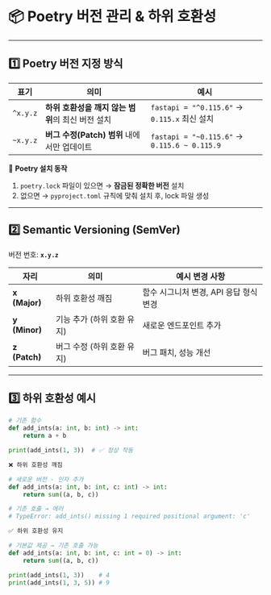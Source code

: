# 📦 Poetry 버전 관리 & 하위 호환성

---

## 1️⃣ Poetry 버전 지정 방식

| 표기 | 의미 | 예시 |
|------|------|------|
| `^x.y.z` | **하위 호환성을 깨지 않는 범위**의 최신 버전 설치 | `fastapi = "^0.115.6"` → `0.115.x` 최신 설치 |
| `~x.y.z` | **버그 수정(Patch) 범위** 내에서만 업데이트 | `fastapi = "~0.115.6"` → `0.115.6 ~ 0.115.9` |

📌 **Poetry 설치 동작**
1. `poetry.lock` 파일이 있으면 → **잠금된 정확한 버전** 설치  
2. 없으면 → `pyproject.toml` 규칙에 맞춰 설치 후, lock 파일 생성

---

## 2️⃣ Semantic Versioning (SemVer)

버전 번호: **`x.y.z`**

| 자리 | 의미 | 예시 변경 사항 |
|------|------|----------------|
| **x (Major)** | 하위 호환성 깨짐 | 함수 시그니처 변경, API 응답 형식 변경 |
| **y (Minor)** | 기능 추가 (하위 호환 유지) | 새로운 엔드포인트 추가 |
| **z (Patch)** | 버그 수정 (하위 호환 유지) | 버그 패치, 성능 개선 |

---

## 3️⃣ 하위 호환성 예시

```python
# 기존 함수
def add_ints(a: int, b: int) -> int:
    return a + b

print(add_ints(1, 3))  # ✅ 정상 작동

❌ 하위 호환성 깨짐

# 새로운 버전 - 인자 추가
def add_ints(a: int, b: int, c: int) -> int:
    return sum((a, b, c))

# 기존 호출 → 에러
# TypeError: add_ints() missing 1 required positional argument: 'c'

✅ 하위 호환성 유지

# 기본값 제공 → 기존 호출 가능
def add_ints(a: int, b: int, c: int = 0) -> int:
    return sum((a, b, c))

print(add_ints(1, 3))    # 4
print(add_ints(1, 3, 5)) # 9